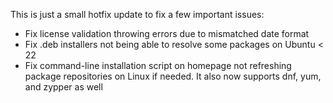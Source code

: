 This is just a small hotfix update to fix a few important issues:
- Fix license validation throwing errors due to mismatched date format
- Fix .deb installers not being able to resolve some packages on Ubuntu < 22
- Fix command-line installation script on homepage not refreshing package repositories
  on Linux if needed. It also now supports dnf, yum, and zypper as well
